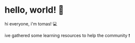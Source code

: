 # hello, world! :vulcan_salute:	
hi everyone, i'm tomas! :computer:	

ive gathered some learning resources to help the community :exclamation:
